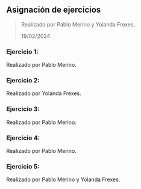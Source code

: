 ## Asignación de ejercicios

> Realizado por Pablo Merino y Yolanda Frexes.
>
> 19/02/2024



### Ejercicio 1: 

Realizado por Pablo Merino.

### Ejercicio 2: 

Realizado por Yolanda Frexes.

### Ejercicio 3: 

Realizado por Pablo Merino.

### Ejercicio 4: 

Realizado por Pablo Merino.

### Ejercicio 5: 

Realizado por Pablo Merino y Yolanda Frexes.

